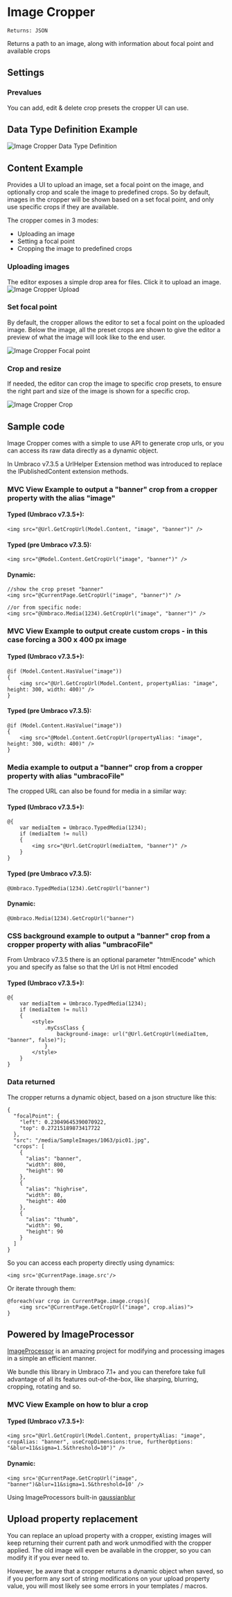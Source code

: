 # Image Cropper

`Returns: JSON`

Returns a path to an image, along with information about focal point and available crops

## Settings

### Prevalues
You can add, edit & delete crop presets the cropper UI can use.

## Data Type Definition Example

![Image Cropper Data Type Definition](images/Image-Cropper/datatype.png)

## Content Example 

Provides a UI to upload an image, set a focal point on the image, and optionally crop and scale the image to predefined crops.
So by default, images in the cropper will be shown based on a set focal point, and only use specific crops if they are available.

The cropper comes in 3 modes:

- Uploading an image
- Setting a focal point
- Cropping the image to predefined crops

### Uploading images
The editor exposes a simple drop area for files. Click it to upload an image.
![Image Cropper Upload](images/Image-Cropper/upload.png)

### Set focal point
By default, the cropper allows the editor to set a focal point on the uploaded image.
Below the image, all the preset crops are shown to give the editor a preview of what
the image will look like to the end user. 

![Image Cropper Focal point](images/Image-Cropper/focalpoint.png)

### Crop and resize
If needed, the editor can crop the image to specific crop presets, to ensure the right part and size of the image
is shown for a specific crop.

![Image Cropper Crop](images/Image-Cropper/crop.png)


## Sample code

Image Cropper comes with a simple to use API to generate crop urls, or you can access its raw data directly as a
dynamic object. 

In Umbraco v7.3.5 a UrlHelper Extension method was introduced to replace the IPublishedContent extension methods.

### MVC View Example to output a "banner" crop from a cropper property with the alias "image"

#### Typed (Umbraco v7.3.5+):

    <img src="@Url.GetCropUrl(Model.Content, "image", "banner")" />

#### Typed (pre Umbraco v7.3.5):

    <img src="@Model.Content.GetCropUrl("image", "banner")" />

#### Dynamic:
    
    //show the crop preset "banner"
    <img src="@CurrentPage.GetCropUrl("image", "banner")" />

    //or from specific node:
    <img src="@Umbraco.Media(1234).GetCropUrl("image", "banner")" />

### MVC View Example to output create custom crops - in this case forcing a 300 x 400 px image

#### Typed (Umbraco v7.3.5+):
    
	@if (Model.Content.HasValue("image"))
    {
        <img src="@Url.GetCropUrl(Model.Content, propertyAlias: "image", height: 300, width: 400)" />
    }

#### Typed (pre Umbraco v7.3.5):
    
    @if (Model.Content.HasValue("image"))
    {
        <img src="@Model.Content.GetCropUrl(propertyAlias: "image", height: 300, width: 400)" />
    }

### Media example to output a "banner" crop from a cropper property with alias "umbracoFile"

The cropped URL can also be found for media in a similar way:

#### Typed (Umbraco v7.3.5+):
    
    @{
        var mediaItem = Umbraco.TypedMedia(1234);
        if (mediaItem != null)
        {
            <img src="@Url.GetCropUrl(mediaItem, "banner")" />
        }
    }

#### Typed (pre Umbraco v7.3.5):

    @Umbraco.TypedMedia(1234).GetCropUrl("banner")

#### Dynamic:

    @Umbraco.Media(1234).GetCropUrl("banner")


### CSS background example to output a "banner" crop from a cropper property with alias "umbracoFile"

From Umbraco v7.3.5 there is an optional parameter "htmlEncode" which you and specify as false so that the Url is not Html encoded

#### Typed (Umbraco v7.3.5+):

    @{
        var mediaItem = Umbraco.TypedMedia(1234);
        if (mediaItem != null)
        {
            <style>
                .myCssClass {
                    background-image: url("@Url.GetCropUrl(mediaItem, "banner", false)");
                }
            </style>
        }
    }

### Data returned

The cropper returns a dynamic object, based on a json structure like this: 

                            
    {
      "focalPoint": {
        "left": 0.23049645390070922,
        "top": 0.27215189873417722
      },
      "src": "/media/SampleImages/1063/pic01.jpg",
      "crops": [
        {
          "alias": "banner",
          "width": 800,
          "height": 90
        },
        {
          "alias": "highrise",
          "width": 80,
          "height": 400
        },
        {
          "alias": "thumb",
          "width": 90,
          "height": 90
        }
      ]
    }

So you can access each property directly using dynamics:

    <img src='@CurrentPage.image.src'/>

Or iterate through them:
                       
    @foreach(var crop in CurrentPage.image.crops){
        <img src="@CurrentPage.GetCropUrl("image", crop.alias)">    
    }     


## Powered by ImageProcessor
[ImageProcessor](http://imageprocessor.org/) is an amazing project for modifying and processing images in a simple an efficient manner.

We bundle this library in Umbraco 7.1+ and you can therefore take full advantage of all its features out-of-the-box, like sharping, blurring, cropping, rotating and so.

### MVC View Example on how to blur a crop

#### Typed (Umbraco v7.3.5+):

    <img src="@Url.GetCropUrl(Model.Content, propertyAlias: "image", cropAlias: "banner", useCropDimensions:true, furtherOptions: "&blur=11&sigma=1.5&threshold=10")" />

#### Dynamic:

    <img src='@CurrentPage.GetCropUrl("image", "banner")&blur=11&sigma=1.5&threshold=10' />

Using ImageProcessors built-in [gaussianblur](http://imageprocessor.org/imageprocessor-web/imageprocessingmodule/gaussianblur/)    

## Upload property replacement

You can replace an upload property with a cropper, existing images will keep returning their current path and work unmodified with the cropper 
applied. The old image will even be available in the cropper, so you can modify it if you ever need to. 

However, be aware that a cropper returns a dynamic object when saved, so if you perform any sort of string modifications on your upload property value, 
you will most likely see some errors in your templates / macros.

